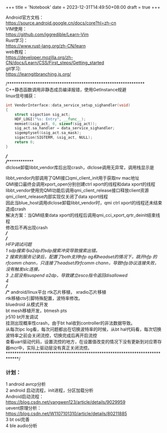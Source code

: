 +++
title = 'Notebook'
date = 2023-12-31T14:49:50+08:00
draft = true
+++

Android官方文档：  
https://source.android.google.cn/docs/core?hl=zh-cn  
VIM使用：  
https://github.com/iggredible/Learn-Vim  
Rust学习：  
https://www.rust-lang.org/zh-CN/learn  
web教程：  
https://developer.mozilla.org/zh-CN/docs/Learn/CSS/First_steps/Getting_started  
git学习:  
https://learngitbranching.js.org/  

/***************************************************************  
C++静态函数调用非静态成员编译报错，使用GetInstance规避  
linux信号捕获：  
```cpp
int VendorInterface::data_service_setup_sighandler(void)
{
    struct sigaction sig_act;
    HDF_LOGI("%s: Entry", __func__);
    memset(&sig_act, 0, sizeof(sig_act));
    sig_act.sa_handler = data_service_sighandler;
    sigemptyset(&sig_act.sa_mask);
    sigaction(SIGTERM, &sig_act, NULL);
    return 0;
}
```
***************************************************************/  
/***************************************************************************  
dlclose卸载libbt_vendor库后出现crash，dlclose调用无异常，调用栈显示是  

libbt_vendor内部调用了QMI接口qmi_client_init用于获取nv mac地址  
QMI接口最终会调用xport_open分别创建ctrl xport的线程和data xport的线程  
libbt_vendor使用完QMI功能后调用qmi_client_release接口释放client资源  
qmi_client_release内部实现仅关闭了data xport线程  
因此当blue_host调用dlclose卸载libbt_vendor时，qmi ctrl xport的线程还未结束造成crash  
解决方案：当QMI结束data xport的线程后调用qmi_cci_xport_qrtr_deinit结束线程  
修改后不再出现crash  
****************************************************************************/  
/***************************************************************************  
HFP调试问题  
1 sdp搜索与a2dp的sdp搜索冲突导致搜索出错。  
2 搜索到服务记录后，配置了both支持hfp ag和headset的情况下，跳开hfp 的rfcomm chann，只连接了headset的rfcomm chann，导致hfp协议连接失败，没有触发slc连接。  
3 上层没有suspend a2dp，导致建立esco指令返回disallowed  
4   
***************************************************************************/  
/*****************************************************************************
android/linux平台 rtk芯片移植， xradio芯片移植  
rtk移植cts引脚特殊配置，波特率修改。  
bluedroid 从模式开发  
bt mesh移植开发，btmesh pts  
jr510 bt开发调试  
挂测出现概率性crash，由于bt hal收到controller的非法数据导致。  
从每次ipc log看，每次问题都出在切换波特率的时候，从bt hal代码看，每次切换波特率之前会关闭流控，切换完成后再开启流控  
查看uart驱动代码，设置流控的地方，在设置值改变的情况下没有更新到对应寄存器mcr中，实际上驱动层没有真正关闭流控。  
*****************************************************************************/

### 计划：  
1 android avrcp分析  
2 android 启动流程，init进程，分区加载分析    
Android启动流程： https://blog.csdn.net/yangwen123/article/details/9029959  
uevent原理分析：  https://blog.csdn.net/W1107101310/article/details/80211885  
3 bt osi完善  
4 ble audio分析  
